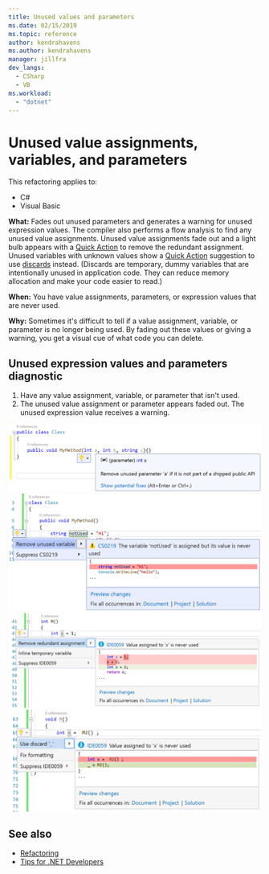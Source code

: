 ```yaml
---
title: Unused values and parameters
ms.date: 02/15/2019
ms.topic: reference
author: kendrahavens
ms.author: kendrahavens
manager: jillfra
dev_langs:
  - CSharp
  - VB
ms.workload:
  - "dotnet"
---
```

# Unused value assignments, variables, and parameters

This refactoring applies to:

- C#
- Visual Basic

**What:** Fades out unused parameters and generates a warning for unused expression values. The compiler also performs a flow analysis to find any unused value assignments. Unused value assignments fade out and a light bulb appears with a [Quick Action](../quick-actions.md) to remove the redundant assignment. Unused variables with unknown values show a [Quick Action](../quick-actions.md) suggestion to use [discards](/dotnet/csharp/discards) instead. (Discards are temporary, dummy variables that are intentionally unused in application code. They can reduce memory allocation and make your code easier to read.)

**When:** You have value assignments, parameters, or expression values that are never used.

**Why:** Sometimes it's difficult to tell if a value assignment, variable, or parameter is no longer being used. By fading out these values or giving a warning, you get a visual cue of what code you can delete.

## Unused expression values and parameters diagnostic

1. Have any value assignment, variable, or parameter that isn't used.
2. The unused value assignment or parameter appears faded out. The unused expression value receives a warning.

  ![Unused parameter](media/unused-parameter.png)
  ![Unused value](media/unused-value.png)
  ![Unused value assignment](media/unused-value-assignment.png)
  ![Unused value discard](media/unused-value-discard.png)

## See also

- [Refactoring](../refactoring-in-visual-studio.md)
- [Tips for .NET Developers](../../ide/visual-studio-2017-for-dotnet-developers.md)
